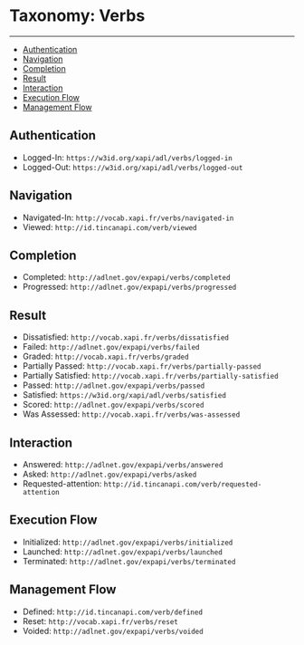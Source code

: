 # Taxonomy: Verbs

---

- [Authentication](#authentication)
- [Navigation](#navigation)
- [Completion](#completion)
- [Result](#result)
- [Interaction](#interaction)
- [Execution Flow](#execution-flow)
- [Management Flow](#management-flow)


<a name="authentication"></a>
## Authentication

- Logged-In: `https://w3id.org/xapi/adl/verbs/logged-in`
- Logged-Out: `https://w3id.org/xapi/adl/verbs/logged-out`


<a name="navigation"></a>
## Navigation

- Navigated-In: `http://vocab.xapi.fr/verbs/navigated-in`
- Viewed: `http://id.tincanapi.com/verb/viewed`


<a name="completion"></a>
## Completion

- Completed: `http://adlnet.gov/expapi/verbs/completed`
- Progressed: `http://adlnet.gov/expapi/verbs/progressed`


<a name="result"></a>
## Result

- Dissatisfied: `http://vocab.xapi.fr/verbs/dissatisfied`
- Failed: `http://adlnet.gov/expapi/verbs/failed`
- Graded: `http://vocab.xapi.fr/verbs/graded`
- Partially Passed: `http://vocab.xapi.fr/verbs/partially-passed`
- Partially Satisfied: `http://vocab.xapi.fr/verbs/partially-satisfied`
- Passed: `http://adlnet.gov/expapi/verbs/passed`
- Satisfied: `https://w3id.org/xapi/adl/verbs/satisfied`
- Scored: `http://adlnet.gov/expapi/verbs/scored`
- Was Assessed: `http://vocab.xapi.fr/verbs/was-assessed`


<a name="interaction"></a>
## Interaction

- Answered: `http://adlnet.gov/expapi/verbs/answered`
- Asked: `http://adlnet.gov/expapi/verbs/asked`
- Requested-attention: `http://id.tincanapi.com/verb/requested-attention`


<a name="execution-flow"></a>
## Execution Flow

- Initialized: `http://adlnet.gov/expapi/verbs/initialized`
- Launched: `http://adlnet.gov/expapi/verbs/launched`
- Terminated: `http://adlnet.gov/expapi/verbs/terminated`


<a name="management-flow"></a>
## Management Flow

- Defined: `http://id.tincanapi.com/verb/defined`
- Reset: `http://vocab.xapi.fr/verbs/reset`
- Voided: `http://adlnet.gov/expapi/verbs/voided`




